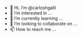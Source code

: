 - 👋 Hi, I’m @carloshgalli
- 👀 I’m interested in ...
- 🌱 I’m currently learning ...
- 💞️ I’m looking to collaborate on ...
- 📫 How to reach me ...

<!---
carloshgalli/carloshgalli is a ✨ special ✨ repository because its `README.md` (this file) appears on your GitHub profile.
You can click the Preview link to take a look at your changes.
--->
